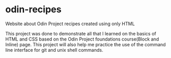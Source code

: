 # odin-recipes
Website about Odin Project recipes created using only HTML 

This project was done to demonstrate all that I learned on the basics of HTML and CSS  based on the
Odin Project foundations course(Block and Inline) page. This project will also help me practice the use of the
command line interface for git and unix shell commands.
